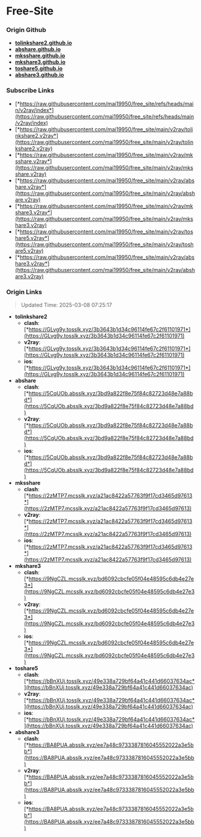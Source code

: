 # Free-Site

### Origin Github

- [**tolinkshare2.github.io**](https://github.com/tolinkshare2/tolinkshare2.github.io)
- [**abshare.github.io**](https://github.com/abshare/abshare.github.io)
- [**mksshare.github.io**](https://github.com/mksshare/mksshare.github.io)
- [**mkshare3.github.io**](https://github.com/mkshare3/mkshare3.github.io)
- [**toshare5.github.io**](https://github.com/toshare5/toshare5.github.io)
- [**abshare3.github.io**](https://github.com/abshare3/abshare3.github.io)

### Subscribe Links

- [*https://raw.githubusercontent.com/mai19950/free_site/refs/heads/main/v2ray/index*](https://raw.githubusercontent.com/mai19950/free_site/refs/heads/main/v2ray/index)
- [*https://raw.githubusercontent.com/mai19950/free_site/main/v2ray/tolinkshare2.v2ray*](https://raw.githubusercontent.com/mai19950/free_site/main/v2ray/tolinkshare2.v2ray)
- [*https://raw.githubusercontent.com/mai19950/free_site/main/v2ray/mksshare.v2ray*](https://raw.githubusercontent.com/mai19950/free_site/main/v2ray/mksshare.v2ray)
- [*https://raw.githubusercontent.com/mai19950/free_site/main/v2ray/abshare.v2ray*](https://raw.githubusercontent.com/mai19950/free_site/main/v2ray/abshare.v2ray)
- [*https://raw.githubusercontent.com/mai19950/free_site/main/v2ray/mkshare3.v2ray*](https://raw.githubusercontent.com/mai19950/free_site/main/v2ray/mkshare3.v2ray)
- [*https://raw.githubusercontent.com/mai19950/free_site/main/v2ray/toshare5.v2ray*](https://raw.githubusercontent.com/mai19950/free_site/main/v2ray/toshare5.v2ray)
- [*https://raw.githubusercontent.com/mai19950/free_site/main/v2ray/abshare3.v2ray*](https://raw.githubusercontent.com/mai19950/free_site/main/v2ray/abshare3.v2ray)

### Origin Links

> Updated Time: 2025-03-08 07:25:17

- **tolinkshare2**
  - **clash**: [*https://GLvg9y.tosslk.xyz/3b3643b1d34c96114fe67c2f61101971*](https://GLvg9y.tosslk.xyz/3b3643b1d34c96114fe67c2f61101971)
  - **v2ray**: [*https://GLvg9y.tosslk.xyz/3b3643b1d34c96114fe67c2f61101971*](https://GLvg9y.tosslk.xyz/3b3643b1d34c96114fe67c2f61101971)
  - **ios**: [*https://GLvg9y.tosslk.xyz/3b3643b1d34c96114fe67c2f61101971*](https://GLvg9y.tosslk.xyz/3b3643b1d34c96114fe67c2f61101971)
- **abshare**
  - **clash**: [*https://5CqUOb.absslk.xyz/3bd9a822f8e75f84c82723d48e7a88bd*](https://5CqUOb.absslk.xyz/3bd9a822f8e75f84c82723d48e7a88bd)
  - **v2ray**: [*https://5CqUOb.absslk.xyz/3bd9a822f8e75f84c82723d48e7a88bd*](https://5CqUOb.absslk.xyz/3bd9a822f8e75f84c82723d48e7a88bd)
  - **ios**: [*https://5CqUOb.absslk.xyz/3bd9a822f8e75f84c82723d48e7a88bd*](https://5CqUOb.absslk.xyz/3bd9a822f8e75f84c82723d48e7a88bd)
- **mksshare**
  - **clash**: [*https://2zMTP7.mcsslk.xyz/a21ac8422a57763f9f17cd3465d97613*](https://2zMTP7.mcsslk.xyz/a21ac8422a57763f9f17cd3465d97613)
  - **v2ray**: [*https://2zMTP7.mcsslk.xyz/a21ac8422a57763f9f17cd3465d97613*](https://2zMTP7.mcsslk.xyz/a21ac8422a57763f9f17cd3465d97613)
  - **ios**: [*https://2zMTP7.mcsslk.xyz/a21ac8422a57763f9f17cd3465d97613*](https://2zMTP7.mcsslk.xyz/a21ac8422a57763f9f17cd3465d97613)
- **mkshare3**
  - **clash**: [*https://9NgCZL.mcsslk.xyz/bd6092cbcfe05f04e48595c6db4e27e3*](https://9NgCZL.mcsslk.xyz/bd6092cbcfe05f04e48595c6db4e27e3)
  - **v2ray**: [*https://9NgCZL.mcsslk.xyz/bd6092cbcfe05f04e48595c6db4e27e3*](https://9NgCZL.mcsslk.xyz/bd6092cbcfe05f04e48595c6db4e27e3)
  - **ios**: [*https://9NgCZL.mcsslk.xyz/bd6092cbcfe05f04e48595c6db4e27e3*](https://9NgCZL.mcsslk.xyz/bd6092cbcfe05f04e48595c6db4e27e3)
- **toshare5**
  - **clash**: [*https://bBnXUj.tosslk.xyz/49e338a729bf64a41c441d66037634ac*](https://bBnXUj.tosslk.xyz/49e338a729bf64a41c441d66037634ac)
  - **v2ray**: [*https://bBnXUj.tosslk.xyz/49e338a729bf64a41c441d66037634ac*](https://bBnXUj.tosslk.xyz/49e338a729bf64a41c441d66037634ac)
  - **ios**: [*https://bBnXUj.tosslk.xyz/49e338a729bf64a41c441d66037634ac*](https://bBnXUj.tosslk.xyz/49e338a729bf64a41c441d66037634ac)
- **abshare3**
  - **clash**: [*https://BA8PUA.absslk.xyz/ee7a48c9733387816045552022a3e5bb*](https://BA8PUA.absslk.xyz/ee7a48c9733387816045552022a3e5bb)
  - **v2ray**: [*https://BA8PUA.absslk.xyz/ee7a48c9733387816045552022a3e5bb*](https://BA8PUA.absslk.xyz/ee7a48c9733387816045552022a3e5bb)
  - **ios**: [*https://BA8PUA.absslk.xyz/ee7a48c9733387816045552022a3e5bb*](https://BA8PUA.absslk.xyz/ee7a48c9733387816045552022a3e5bb)
